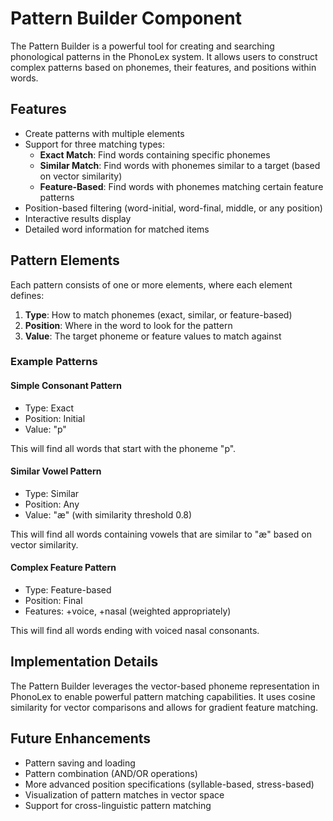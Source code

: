 # Pattern Builder Component

The Pattern Builder is a powerful tool for creating and searching phonological patterns in the PhonoLex system. It allows users to construct complex patterns based on phonemes, their features, and positions within words.

## Features

- Create patterns with multiple elements
- Support for three matching types:
  - **Exact Match**: Find words containing specific phonemes
  - **Similar Match**: Find words with phonemes similar to a target (based on vector similarity)
  - **Feature-Based**: Find words with phonemes matching certain feature patterns
- Position-based filtering (word-initial, word-final, middle, or any position)
- Interactive results display
- Detailed word information for matched items

## Pattern Elements

Each pattern consists of one or more elements, where each element defines:

1. **Type**: How to match phonemes (exact, similar, or feature-based)
2. **Position**: Where in the word to look for the pattern
3. **Value**: The target phoneme or feature values to match against

### Example Patterns

#### Simple Consonant Pattern

- Type: Exact
- Position: Initial
- Value: "p"

This will find all words that start with the phoneme "p".

#### Similar Vowel Pattern

- Type: Similar
- Position: Any
- Value: "æ" (with similarity threshold 0.8)

This will find all words containing vowels that are similar to "æ" based on vector similarity.

#### Complex Feature Pattern

- Type: Feature-based
- Position: Final
- Features: +voice, +nasal (weighted appropriately)

This will find all words ending with voiced nasal consonants.

## Implementation Details

The Pattern Builder leverages the vector-based phoneme representation in PhonoLex to enable powerful pattern matching capabilities. It uses cosine similarity for vector comparisons and allows for gradient feature matching.

## Future Enhancements

- Pattern saving and loading
- Pattern combination (AND/OR operations)
- More advanced position specifications (syllable-based, stress-based)
- Visualization of pattern matches in vector space
- Support for cross-linguistic pattern matching 